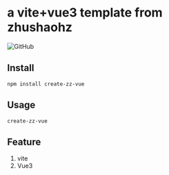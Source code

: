 # a vite+vue3 template from zhushaohz


![GitHub](https://img.shields.io/github/license/zhushaohz/create-zz-vue)
## Install 

    npm install create-zz-vue

## Usage

    create-zz-vue

## Feature

1. vite
2. Vue3
